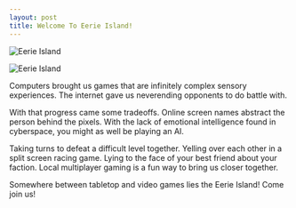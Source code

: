 ```yaml
---
layout: post
title: Welcome To Eerie Island!
---
```


![Eerie Island](http://www.eerieisland.com/images/eerieisland.png "Eerie Island Image")

![Eerie Island](http://www.eerieisland.com/images/small.png "Eerie Island Image")

Computers brought us games that are infinitely complex sensory experiences. The internet gave us neverending opponents to do battle with.

With that progress came some tradeoffs.
Online screen names abstract the person behind the pixels. With the lack of emotional intelligence found in cyberspace, you might as well be playing an AI.

Taking turns to defeat a difficult level together. Yelling over each other in a split screen racing game. Lying to the face of your best friend about your faction. Local multiplayer gaming is a fun way to bring us closer together.

Somewhere between tabletop and video games lies the Eerie Island! Come join us!
